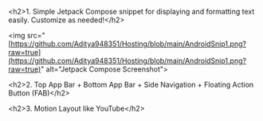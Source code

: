 \<h2>1. Simple Jetpack Compose snippet for displaying and formatting text easily. Customize as needed!\</h2>

\<img src="[https://github.com/Aditya948351/Hosting/blob/main/AndroidSnip1.png?raw=true](https://github.com/Aditya948351/Hosting/blob/main/AndroidSnip1.png?raw=true)" alt="Jetpack Compose Screenshot">

\<h2>2. Top App Bar + Bottom App Bar + Side Navigation + Floating Action Button (FAB)\</h2>



\<h2>3. Motion Layout like YouTube\</h2>
